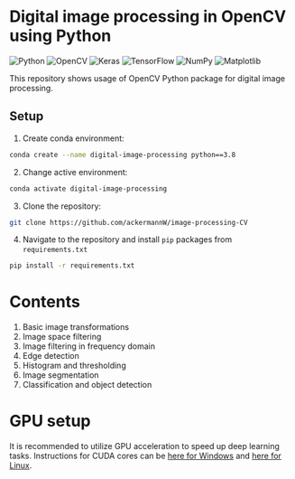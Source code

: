 # Digital image processing in OpenCV using Python
![Python](https://img.shields.io/badge/python-3670A0?style=for-the-badge&logo=python&logoColor=ffdd54)
![OpenCV](https://img.shields.io/badge/opencv-%23white.svg?style=for-the-badge&logo=opencv&logoColor=white)
![Keras](https://img.shields.io/badge/Keras-%23D00000.svg?style=for-the-badge&logo=Keras&logoColor=white)
![TensorFlow](https://img.shields.io/badge/TensorFlow-%23FF6F00.svg?style=for-the-badge&logo=TensorFlow&logoColor=white)
![NumPy](https://img.shields.io/badge/numpy-%23013243.svg?style=for-the-badge&logo=numpy&logoColor=white)
![Matplotlib](https://img.shields.io/badge/Matplotlib-%23#ffffff.svg?style=for-the-badge&logo=Matplotlib&logoColor=white)

This repository shows usage of OpenCV Python package for 
digital image processing. 

## Setup

1. Create conda environment:

``` sh
conda create --name digital-image-processing python==3.8
```
2. Change active environment:

``` sh
conda activate digital-image-processing
```

3. Clone the repository:

``` sh 
git clone https://github.com/ackermannW/image-processing-CV    
```

4. Navigate to the repository and install ``` pip ``` packages from ``` requirements.txt ```

``` sh
pip install -r requirements.txt 
```

# Contents

1. Basic image transformations
2. Image space filtering 
3. Image filtering in frequency domain
4. Edge detection
5. Histogram and thresholding 
6. Image segmentation
7. Classification and object detection

# GPU setup 
It is recommended to utilize GPU acceleration to speed up deep learning tasks.
Instructions for CUDA cores can be [here for Windows](https://towardsdatascience.com/how-to-finally-install-tensorflow-gpu-on-windows-10-63527910f255) and [here for Linux](https://docs.nvidia.com/cuda/cuda-installation-guide-linux/index.html).

